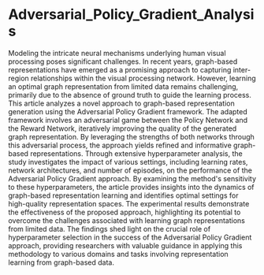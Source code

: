 # Adversarial_Policy_Gradient_Analysis

Modeling the intricate neural mechanisms underlying human visual processing poses significant challenges. In recent years, graph-based representations have emerged as a promising approach to capturing inter-region relationships within the visual processing network. However, learning an optimal graph representation from limited data remains challenging, primarily due to the absence of ground truth to guide the learning process.
This article analyzes a novel approach to graph-based representation generation using the Adversarial Policy Gradient framework. The adapted framework involves an adversarial game between the Policy Network and the Reward Network, iteratively improving the quality of the generated graph representation. By leveraging the strengths of both networks through this adversarial process, the approach yields refined and informative graph-based representations. Through extensive hyperparameter analysis, the study investigates the impact of various settings, including learning rates, network architectures, and number of episodes, on the performance of the Adversarial Policy Gradient approach. By examining the method's sensitivity to these hyperparameters, the article provides insights into the dynamics of graph-based representation learning and identifies optimal settings for high-quality representation spaces.
The experimental results demonstrate the effectiveness of the proposed approach, highlighting its potential to overcome the challenges associated with learning graph representations from limited data. The findings shed light on the crucial role of hyperparameter selection in the success of the Adversarial Policy Gradient approach, providing researchers with valuable guidance in applying this methodology to various domains and tasks involving representation learning from graph-based data.
